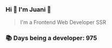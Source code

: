 ### Hi 👋 I&#39;m Juani 🦁

> I&#39;m a Frontend Web Developer SSR

### 📚 Days being a developer: 975
